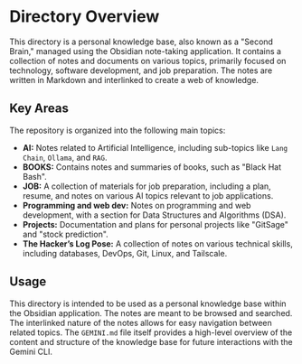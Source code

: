 # Directory Overview

This directory is a personal knowledge base, also known as a "Second Brain," managed using the Obsidian note-taking application. It contains a collection of notes and documents on various topics, primarily focused on technology, software development, and job preparation. The notes are written in Markdown and interlinked to create a web of knowledge.

## Key Areas

The repository is organized into the following main topics:

*   **AI:** Notes related to Artificial Intelligence, including sub-topics like `Lang Chain`, `Ollama`, and `RAG`.
*   **BOOKS:** Contains notes and summaries of books, such as "Black Hat Bash".
*   **JOB:** A collection of materials for job preparation, including a plan, resume, and notes on various AI topics relevant to job applications.
*   **Programming and web dev:** Notes on programming and web development, with a section for Data Structures and Algorithms (DSA).
*   **Projects:** Documentation and plans for personal projects like "GitSage" and "stock prediction".
*   **The Hacker’s Log Pose:** A collection of notes on various technical skills, including databases, DevOps, Git, Linux, and Tailscale.

## Usage

This directory is intended to be used as a personal knowledge base within the Obsidian application. The notes are meant to be browsed and searched. The interlinked nature of the notes allows for easy navigation between related topics. The `GEMINI.md` file itself provides a high-level overview of the content and structure of the knowledge base for future interactions with the Gemini CLI.

